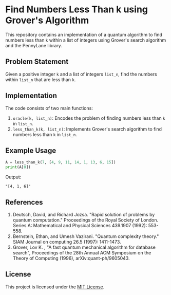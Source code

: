 # Find Numbers Less Than k using Grover's Algorithm

This repository contains an implementation of a quantum algorithm to find numbers less than `k` within a list of integers using Grover's search algorithm and the PennyLane library.

## Problem Statement

Given a positive integer `k` and a list of integers `list_n`, find the numbers within `list_n` that are less than `k`.

## Implementation

The code consists of two main functions:

1. `oracle(k, list_n)`: Encodes the problem of finding numbers less than `k` in `list_n`.
2. `less_than_k(k, list_n)`: Implements Grover's search algorithm to find numbers less than `k` in `list_n`.

## Example Usage

```python
A = less_than_k(7, [4, 9, 11, 14, 1, 13, 6, 15])
print(A[0])
```

Output:
```
"[4, 1, 6]"
```

## References

1. Deutsch, David, and Richard Jozsa. "Rapid solution of problems by quantum computation." Proceedings of the Royal Society of London. Series A: Mathematical and Physical Sciences 439.1907 (1992): 553-558.
2. Bernstein, Ethan, and Umesh Vazirani. "Quantum complexity theory." SIAM Journal on computing 26.5 (1997): 1411-1473.
3. Grover, Lov K. , "A fast quantum mechanical algorithm for database search", Proceedings of the 28th Annual ACM Symposium on the Theory of Computing (1996), arXiv:quant-ph/9605043.

## License

This project is licensed under the [MIT License](LICENSE).
